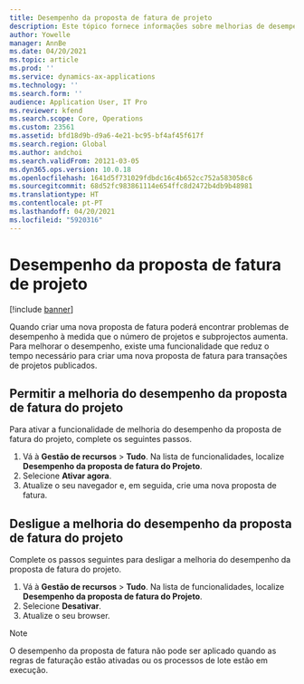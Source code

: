 ```yaml
---
title: Desempenho da proposta de fatura de projeto
description: Este tópico fornece informações sobre melhorias de desempenho nas propostas de faturas do projeto.
author: Yowelle
manager: AnnBe
ms.date: 04/20/2021
ms.topic: article
ms.prod: ''
ms.service: dynamics-ax-applications
ms.technology: ''
ms.search.form: ''
audience: Application User, IT Pro
ms.reviewer: kfend
ms.search.scope: Core, Operations
ms.custom: 23561
ms.assetid: bfd18d9b-d9a6-4e21-bc95-bf4af45f617f
ms.search.region: Global
ms.author: andchoi
ms.search.validFrom: 20121-03-05
ms.dyn365.ops.version: 10.0.18
ms.openlocfilehash: 1641d5f731029fdbdc16c4b652cc752a583058c6
ms.sourcegitcommit: 68d52fc983861114e654ffc8d2472b4db9b48981
ms.translationtype: HT
ms.contentlocale: pt-PT
ms.lasthandoff: 04/20/2021
ms.locfileid: "5920316"
---
```

# <a name="project-invoice-proposal-performance"></a>Desempenho da proposta de fatura de projeto

[!include [banner](../includes/banner.md)]

Quando criar uma nova proposta de fatura poderá encontrar problemas de desempenho à medida que o número de projetos e subprojectos aumenta. Para melhorar o desempenho, existe uma funcionalidade que reduz o tempo necessário para criar uma nova proposta de fatura para transações de projetos publicados.

## <a name="enable-project-invoice-proposal-performance-enhancement"></a>Permitir a melhoria do desempenho da proposta de fatura do projeto
Para ativar a funcionalidade de melhoria do desempenho da proposta de fatura do projeto, complete os seguintes passos.

1.  Vá à **Gestão de recursos** > **Tudo**. Na lista de funcionalidades, localize **Desempenho da proposta de fatura do Projeto**.
2.  Selecione **Ativar agora**.
3.  Atualize o seu navegador e, em seguida, crie uma nova proposta de fatura.

## <a name="turn-off-project-invoice-proposal-performance-enhancement"></a>Desligue a melhoria do desempenho da proposta de fatura do projeto
Complete os passos seguintes para desligar a melhoria do desempenho da proposta de fatura do projeto.

1.  Vá à **Gestão de recursos** > **Tudo**. Na lista de funcionalidades, localize **Desempenho da proposta de fatura do Projeto**.
2.  Selecione **Desativar**.
3.  Atualize o seu browser.

> [!NOTE]
> O desempenho da proposta de fatura não pode ser aplicado quando as regras de faturação estão ativadas ou os processos de lote estão em execução.
